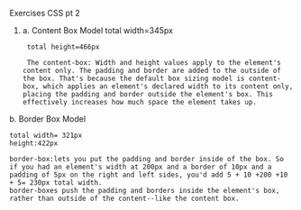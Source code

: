 Exercises CSS pt 2

1) a. Content Box Model
		total width=345px


   		total height=466px

   		The content-box: Width and height values apply to the element's content only. The padding and border are added to the outside of the box. That's because the default box sizing model is content-box, which applies an element's declared width to its content only, placing the padding and border outside the element's box. This effectively increases how much space the element takes up.







 b. Border Box Model

 	total width= 321px
    height:422px

    border-box:lets you put the padding and border inside of the box. So if you had an element's width at 200px and a border of 10px and a padding of 5px on the right and left sides, you'd add 5 + 10 +200 +10 + 5= 230px total width.
	border-boxes push the padding and borders inside the element's box, rather than outside of the content--like the content box.
 	




